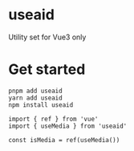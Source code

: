 # useaid
Utility set for Vue3 only

# Get started
```
pnpm add useaid
yarn add useaid
npm install useaid
```
```
import { ref } from 'vue'
import { useMedia } from 'useaid'

const isMedia = ref(useMedia())
```
